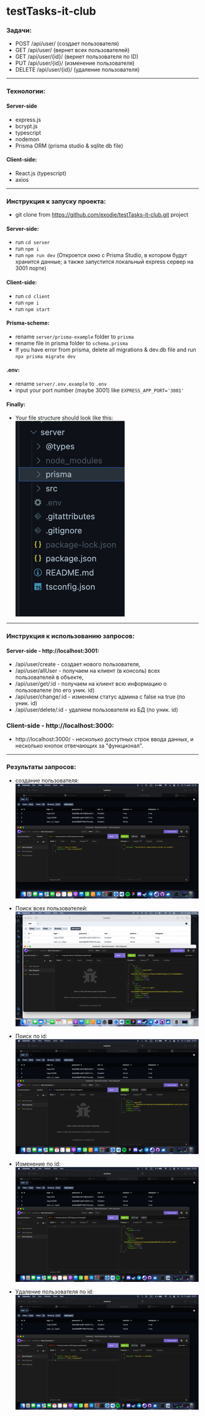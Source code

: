 # testTasks-it-club

### Задачи:
- POST /api/user/ (создает пользователя)
- GET /api/user/ (вернет всех пользователей)
- GET /api/user/{id}/ (вернет пользователя по ID)
- PUT /api/user/{id}/ (изменение пользователя)
- DELETE /api/user/{id}/ (удаление пользователя)

---

### Технологии:
#### Server-side
- express.js
- bcrypt.js
- typescript
- nodemon
- Prisma ORM (prisma studio & sqlite db file)

#### Client-side: 
- React.js (typescript)
- axios

---
### Инструкция к запуску проекта:
- git clone from https://github.com/exodie/testTasks-it-club.git project
#### Server-side:
- run `cd server`
- run `npm i`
- run `npm run dev` (Откроется окно с Prisma Studio, в котором будут хранится данные; а также запустится локальный express сервер на 3001 порте)

#### Client-side:
- run `cd client`
- run `npm i`
- run `npm start`

#### Prisma-scheme:
- rename `server/prisma-example` folder to `prisma`
- rename file in prisma folder to `schema.prisma`
- If you have error from prisma, delete all migrations & dev.db file and run `npx prisma migrate dev`

#### .env:
- rename `server/.env.example` to `.env`
- input your port number (maybe 3001) like `EXPRESS_APP_PORT='3001'`

#### Finally:
- Your file structure should look like this: ![example](../photo/example.png)

---
### Инструкция к использованию запросов:
#### Server-side - http://localhost:3001:
- /api/user/create - создает нового пользователя,
- /api/user/allUser - получаем на клиент (в консоль) всех пользователей в объекте,
- /api/user/get/:id - получаем на клиент всю информацию о пользователе (по его уник. id)
- /api/user/change/:id - изменяем статус админа с false на true (по уник. id)
- /api/user/delete/:id - удаляем пользователя из БД (по уник. id)

### Client-side - http://localhost:3000:
- http://localhost:3000/ - несколько доступных строк ввода данных, и несколько кнопок отвечающих за "функционал".

---
### Результаты запросов:
- создание пользователя: ![userCreate](../photo/create.png)

- Поиск всех пользователей: ![userFindAll](../photo/userfindallv2.png)

- Поиск по id: ![userFindId](../photo/userfindid.png)

- Изменение по id: ![userChangeId](../photo/userchangeid.png)

- Удаление пользователя по id: ![userDelete](../photo/deleteuser.png)
